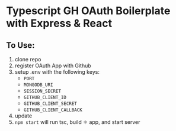 # Typescript GH OAuth Boilerplate with Express & React

## To Use:

1. clone repo
2. register OAuth App with Github
3. setup .env with the following keys:
   - `PORT`
   - `MONGODB_URI`
   - `SESSION_SECRET`
   - `GITHUB_CLIENT_ID`
   - `GITHUB_CLIENT_SECRET`
   - `GITHUB_CLIENT_CALLBACK`
4. update
5. `npm start` will run tsc, build ⚛️ app, and start server
